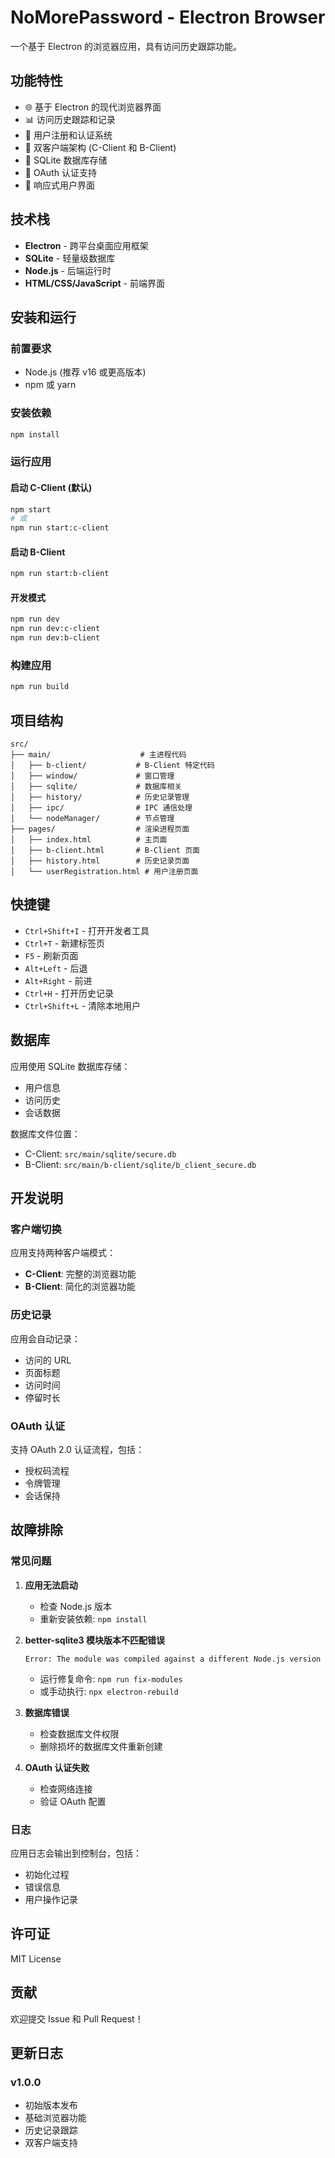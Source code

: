 # NoMorePassword - Electron Browser

一个基于 Electron 的浏览器应用，具有访问历史跟踪功能。

## 功能特性

- 🌐 基于 Electron 的现代浏览器界面
- 📊 访问历史跟踪和记录
- 🔐 用户注册和认证系统
- 🎯 双客户端架构 (C-Client 和 B-Client)
- 💾 SQLite 数据库存储
- 🔄 OAuth 认证支持
- 📱 响应式用户界面

## 技术栈

- **Electron** - 跨平台桌面应用框架
- **SQLite** - 轻量级数据库
- **Node.js** - 后端运行时
- **HTML/CSS/JavaScript** - 前端界面

## 安装和运行

### 前置要求

- Node.js (推荐 v16 或更高版本)
- npm 或 yarn

### 安装依赖

```bash
npm install
```

### 运行应用

#### 启动 C-Client (默认)
```bash
npm start
# 或
npm run start:c-client
```

#### 启动 B-Client
```bash
npm run start:b-client
```

#### 开发模式
```bash
npm run dev
npm run dev:c-client
npm run dev:b-client
```

### 构建应用

```bash
npm run build
```

## 项目结构

```
src/
├── main/                    # 主进程代码
│   ├── b-client/           # B-Client 特定代码
│   ├── window/             # 窗口管理
│   ├── sqlite/             # 数据库相关
│   ├── history/            # 历史记录管理
│   ├── ipc/                # IPC 通信处理
│   └── nodeManager/        # 节点管理
├── pages/                  # 渲染进程页面
│   ├── index.html          # 主页面
│   ├── b-client.html       # B-Client 页面
│   ├── history.html        # 历史记录页面
│   └── userRegistration.html # 用户注册页面
```

## 快捷键

- `Ctrl+Shift+I` - 打开开发者工具
- `Ctrl+T` - 新建标签页
- `F5` - 刷新页面
- `Alt+Left` - 后退
- `Alt+Right` - 前进
- `Ctrl+H` - 打开历史记录
- `Ctrl+Shift+L` - 清除本地用户

## 数据库

应用使用 SQLite 数据库存储：
- 用户信息
- 访问历史
- 会话数据

数据库文件位置：
- C-Client: `src/main/sqlite/secure.db`
- B-Client: `src/main/b-client/sqlite/b_client_secure.db`

## 开发说明

### 客户端切换

应用支持两种客户端模式：
- **C-Client**: 完整的浏览器功能
- **B-Client**: 简化的浏览器功能

### 历史记录

应用会自动记录：
- 访问的 URL
- 页面标题
- 访问时间
- 停留时长

### OAuth 认证

支持 OAuth 2.0 认证流程，包括：
- 授权码流程
- 令牌管理
- 会话保持

## 故障排除

### 常见问题

1. **应用无法启动**
   - 检查 Node.js 版本
   - 重新安装依赖: `npm install`

2. **better-sqlite3 模块版本不匹配错误**
   ```
   Error: The module was compiled against a different Node.js version
   ```
   - 运行修复命令: `npm run fix-modules`
   - 或手动执行: `npx electron-rebuild`

3. **数据库错误**
   - 检查数据库文件权限
   - 删除损坏的数据库文件重新创建

4. **OAuth 认证失败**
   - 检查网络连接
   - 验证 OAuth 配置

### 日志

应用日志会输出到控制台，包括：
- 初始化过程
- 错误信息
- 用户操作记录

## 许可证

MIT License

## 贡献

欢迎提交 Issue 和 Pull Request！

## 更新日志

### v1.0.0
- 初始版本发布
- 基础浏览器功能
- 历史记录跟踪
- 双客户端支持
